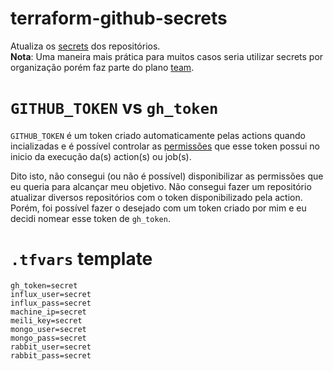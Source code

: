 # terraform-github-secrets
Atualiza os [secrets](https://docs.github.com/en/actions/security-guides/encrypted-secrets) dos repositórios.  
**Nota**: Uma maneira mais prática para muitos casos seria utilizar secrets por organização porém faz parte do plano [team](https://github.com/pricing).  

# `GITHUB_TOKEN` vs `gh_token`
`GITHUB_TOKEN` é um token criado automaticamente pelas actions quando incializadas e é possível controlar as [permissões](https://docs.github.com/en/actions/learn-github-actions/finding-and-customizing-actions) que esse token possui no inicio da execução da(s) action(s) ou job(s).  

Dito isto, não consegui (ou não é possível) disponibilizar as permissões que eu queria para alcançar meu objetivo. Não consegui fazer um repositório atualizar diversos repositórios com o token disponibilizado pela action. Porém, foi possível fazer o desejado com um token criado por mim e eu decidi nomear esse token de `gh_token`.  

# `.tfvars` template
```
gh_token=secret
influx_user=secret
influx_pass=secret
machine_ip=secret
meili_key=secret
mongo_user=secret
mongo_pass=secret
rabbit_user=secret
rabbit_pass=secret
```